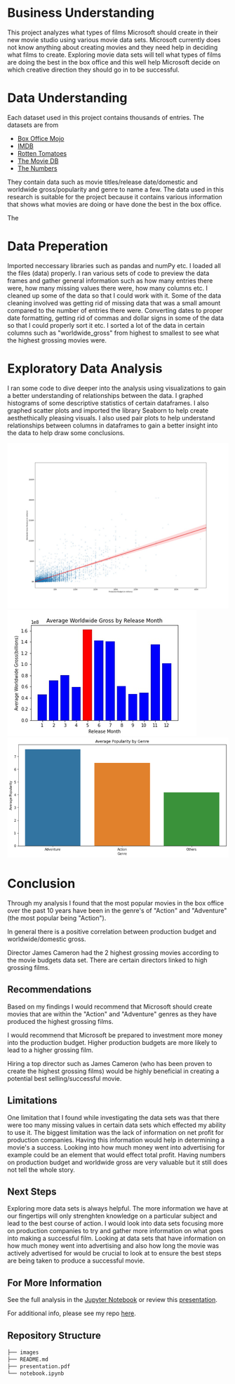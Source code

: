 # Business Understanding

This project analyzes what types of films Microsoft should create in their new movie studio using various movie data sets. Microsoft currently does not know anything about creating movies and they need help in deciding what films to create. Exploring movie data sets will tell what types of films are doing the best in the box office and this well help Microsoft decide on which creative direction they should go in to be successful. 



# Data Understanding

Each dataset used in this project contains thousands of entries. The datasets are from
 * [Box Office Mojo](https://www.boxofficemojo.com/)
 * [IMDB](https://www.imdb.com/)
 * [Rotten Tomatoes](https://www.rottentomatoes.com/)
 * [The Movie DB](https://www.themoviedb.org/)
 * [The Numbers](https://www.the-numbers.com/)

They contain data such as movie titles/release date/domestic and worldwide gross/popularity and genre to name a few. The data used in this research is suitable for the project because it contains various information that shows what movies are doing or have done the best in the box office.

The 



# Data Preperation

Imported neccessary libraries such as pandas and numPy etc. I loaded all the files (data) properly. I ran various sets of code to preview the data frames and gather general information such as how many entries there were, how many missing values there were, how many columns etc. I cleaned up some of the data so that I could work with it. Some of the data cleaning involved was getting rid of missing data that was a small amount compared to the number of entries there were. Converting dates to proper date formatting, getting rid of commas and dollar signs in some of the data so that I could properly sort it etc. I sorted a lot of the data in certain columns such as "worldwide_gross" from highest to smallest to see what the highest grossing movies were.

# Exploratory Data Analysis

I ran some code to dive deeper into the analysis using visualizations to gain a better understanding of relationships between the data. I graphed histograms of some descriptive statistics of certain dataframes. I also graphed scatter plots and imported the library Seaborn to help create aesthethically pleasing visuals. I also used pair plots to help understand relationships between columns in dataframes to gain a better insight into the data to help draw some conclusions. 

![Budget Gross](images/budget_wgross.jpg)
![Release Date](images/ReleaseDate.jpg)
![Action and Adventure](images/Action_Adventure.png)


# Conclusion

Through my analysis I found that the most popular movies in the box office over the past 10 years have been in the genre's of "Action" and "Adventure" (the most popular being "Action").

In general there is a positive correlation between production budget and worldwide/domestic gross. 

Director James Cameron had the 2 highest grossing movies according to the movie budgets data set. There are certain directors linked to high grossing films.


## Recommendations

Based on my findings I would recommend that Microsoft should create movies that are within the "Action" and "Adventure" genres as they have produced the highest grossing films. 

I would recommend that Microsoft be prepared to investment more money into the production budget. Higher production budgets are more likely to lead to a higher grossing film. 

Hiring a top director such as James Cameron (who has been proven to create the highest grossing films) would be highly beneficial in creating a potential best selling/successful movie. 


## Limitations

One limitation that I found while investigating the data sets was that there were too many missing values in certain data sets which effected my ability to use it. The biggest limitation was the lack of information on net profit for production companies. Having this information would help in determining a movie's a success. Looking into how much money went into advertising for example could be an element that would effect total profit. Having numbers on production budget and worldwide gross are very valuable but it still does not tell the whole story.



## Next Steps

Exploring more data sets is always helpful. The more information we have at our fingertips will only strenghten knowledge on a particular subject and lead to the best course of action. I would look into data sets focusing more on production companies to try and gather more information on what goes into making a successful film. Looking at data sets that have information on how much money went into advertising and also how long the movie was actively advertised for would be crucial to look at to ensure the best steps are being taken to produce a successful movie.

## For More Information

See the full analysis in the [Jupyter Notebook](notebook.ipynb) or review this [presentation](presentation.pdf).

For additional info, please see my repo [here](https://github.com/adammarianacci/Microsoft_Movie_Analysis).


## Repository Structure

```
├── images
├── README.md
├── presentation.pdf
└── notebook.ipynb
``` 


